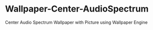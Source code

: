 # Wallpaper-Center-AudioSpectrum
Center Audio Spectrum Wallpaper with Picture using Wallpaper Engine
